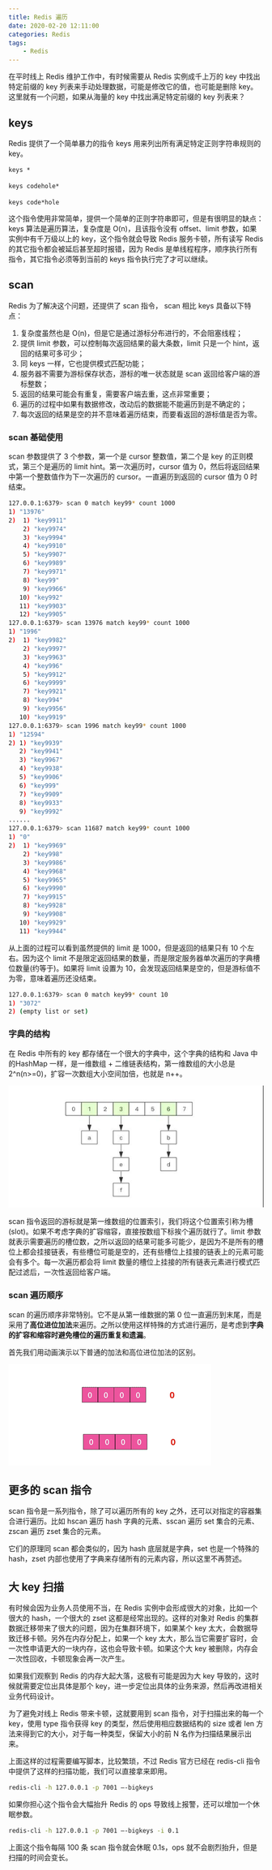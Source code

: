 ```yaml
---
title: Redis 遍历
date: 2020-02-20 12:11:00
categories: Redis
tags:
    - Redis
---
```

在平时线上 Redis 维护工作中，有时候需要从 Redis 实例成千上万的 key 中找出特定前缀的 key 列表来手动处理数据，可能是修改它的值，也可能是删除 key。这里就有一个问题，如果从海量的 key 中找出满足特定前缀的 key 列表来？

## keys
Redis 提供了一个简单暴力的指令 keys 用来列出所有满足特定正则字符串规则的 key。
```bahs
keys *

keys codehole*

keys code*hole
```

这个指令使用非常简单，提供一个简单的正则字符串即可，但是有很明显的缺点：keys 算法是遍历算法，复杂度是 O(n)，且该指令没有 offset、limit 参数，如果实例中有千万级以上的 key，这个指令就会导致 Redis 服务卡顿，所有读写 Redis 的其它指令都会被延后甚至超时报错，因为 Redis 是单线程程序，顺序执行所有指令，其它指令必须等到当前的 keys 指令执行完了才可以继续。

## scan
Redis 为了解决这个问题，还提供了 scan 指令， scan 相比 keys 具备以下特点：
1. 复杂度虽然也是 O(n)，但是它是通过游标分布进行的，不会阻塞线程；
2. 提供 limit 参数，可以控制每次返回结果的最大条数，limit 只是一个 hint，返回的结果可多可少；
3. 同 keys 一样，它也提供模式匹配功能；
4. 服务器不需要为游标保存状态，游标的唯一状态就是 scan 返回给客户端的游标整数；
5. 返回的结果可能会有重复，需要客户端去重，这点非常重要；
6. 遍历的过程中如果有数据修改，改动后的数据能不能遍历到是不确定的；
7. 每次返回的结果是空的并不意味着遍历结束，而要看返回的游标值是否为零。

### scan 基础使用
scan 参数提供了 3 个参数，第一个是 cursor 整数值，第二个是 key 的正则模式，第三个是遍历的 limit hint。第一次遍历时，cursor 值为 0，然后将返回结果中第一个整数值作为下一次遍历的 cursor。一直遍历到返回的 cursor 值为 0 时结束。

```bash
127.0.0.1:6379> scan 0 match key99* count 1000
1) "13976"
2)  1) "key9911"
    2) "key9974"
    3) "key9994"
    4) "key9910"
    5) "key9907"
    6) "key9989"
    7) "key9971"
    8) "key99"
    9) "key9966"
   10) "key992"
   11) "key9903"
   12) "key9905"
127.0.0.1:6379> scan 13976 match key99* count 1000
1) "1996"
2)  1) "key9982"
    2) "key9997"
    3) "key9963"
    4) "key996"
    5) "key9912"
    6) "key9999"
    7) "key9921"
    8) "key994"
    9) "key9956"
   10) "key9919"
127.0.0.1:6379> scan 1996 match key99* count 1000
1) "12594"
2) 1) "key9939"
   2) "key9941"
   3) "key9967"
   4) "key9938"
   5) "key9906"
   6) "key999"
   7) "key9909"
   8) "key9933"
   9) "key9992"
......
127.0.0.1:6379> scan 11687 match key99* count 1000
1) "0"
2)  1) "key9969"
    2) "key998"
    3) "key9986"
    4) "key9968"
    5) "key9965"
    6) "key9990"
    7) "key9915"
    8) "key9928"
    9) "key9908"
   10) "key9929"
   11) "key9944"
```

从上面的过程可以看到虽然提供的 limit 是 1000，但是返回的结果只有 10 个左右。因为这个 limit 不是限定返回结果的数量，而是限定服务器单次遍历的字典槽位数量(约等于)。如果将 limit 设置为 10，会发现返回结果是空的，但是游标值不为零，意味着遍历还没结束。

```bash
127.0.0.1:6379> scan 0 match key99* count 10
1) "3072"
2) (empty list or set)
```

### 字典的结构
在 Redis 中所有的 key 都存储在一个很大的字典中，这个字典的结构和 Java 中的HashMap 一样，是一维数组 + 二维链表结构，第一维数组的大小总是 2^n(n>=0)，扩容一次数组大小空间加倍，也就是 n++。

![Redis字典结构](/images/redis/Redis字典结构.jpg)

scan 指令返回的游标就是第一维数组的位置索引，我们将这个位置索引称为槽 (slot)。如果不考虑字典的扩容缩容，直接按数组下标挨个遍历就行了。limit 参数就表示需要遍历的槽位数，之所以返回的结果可能多可能少，是因为不是所有的槽位上都会挂接链表，有些槽位可能是空的，还有些槽位上挂接的链表上的元素可能会有多个。每一次遍历都会将 limit 数量的槽位上挂接的所有链表元素进行模式匹配过滤后，一次性返回给客户端。

### scan 遍历顺序
scan 的遍历顺序非常特别。它不是从第一维数据的第 0 位一直遍历到末尾，而是采用了**高位进位加法**来遍历。之所以使用这样特殊的方式进行遍历，是考虑到**字典的扩容和缩容时避免槽位的遍历重复和遗漏**。

首先我们用动画演示以下普通的加法和高位进位加法的区别。

![高位进位加法演示](/images/redis/高位进位加法演示.gif)

## 更多的 scan 指令
scan 指令是一系列指令，除了可以遍历所有的 key 之外，还可以对指定的容器集合进行遍历。比如 hscan 遍历 hash 字典的元素、sscan 遍历 set 集合的元素、zscan 遍历 zset 集合的元素。

它们的原理同 scan 都会类似的，因为 hash 底层就是字典，set 也是一个特殊的 hash，zset 内部也使用了字典来存储所有的元素内容，所以这里不再赘述。

## 大 key 扫描
有时候会因为业务人员使用不当，在 Redis 实例中会形成很大的对象，比如一个很大的 hash，一个很大的 zset 这都是经常出现的。这样的对象对 Redis 的集群数据迁移带来了很大的问题，因为在集群环境下，如果某个 key 太大，会数据导致迁移卡顿。另外在内存分配上，如果一个 key 太大，那么当它需要扩容时，会一次性申请更大的一块内存，这也会导致卡顿。如果这个大 key 被删除，内存会一次性回收，卡顿现象会再一次产生。

如果我们观察到 Redis 的内存大起大落，这极有可能是因为大 key 导致的，这时候就需要定位出具体是那个 key，进一步定位出具体的业务来源，然后再改进相关业务代码设计。

为了避免对线上 Redis 带来卡顿，这就要用到 scan 指令，对于扫描出来的每一个 key，使用 type 指令获得 key 的类型，然后使用相应数据结构的 size 或者 len 方法来得到它的大小，对于每一种类型，保留大小的前 N 名作为扫描结果展示出来。

上面这样的过程需要编写脚本，比较繁琐，不过 Redis 官方已经在 redis-cli 指令中提供了这样的扫描功能，我们可以直接拿来即用。

```bash
redis-cli -h 127.0.0.1 -p 7001 –-bigkeys
```

如果你担心这个指令会大幅抬升 Redis 的 ops 导致线上报警，还可以增加一个休眠参数。

```bash
redis-cli -h 127.0.0.1 -p 7001 –-bigkeys -i 0.1
```

上面这个指令每隔 100 条 scan 指令就会休眠 0.1s，ops 就不会剧烈抬升，但是扫描的时间会变长。
